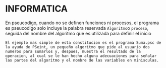 # INFORMATICA
 En pseucodigo, cuando no se definen funciones ni procesos, el programa es pseucodigo solo incluye la palabra reservada `Algoritmo`o `proceso`, seguida del nombre del algoritmo que es utilizada para definir el inicio 


`El ejemplo mas simple de esta constitucion es el programa Suma.psc de la ayuda de PSeint, un pequeño algoritmo que pide al usuario dos numeros para sumarlos y, despues, muestra el resultado de la operacion, al cual se le han hecho alguna adecuaciones para señalar las partes del algoritmo y el nombre de las variables en minisculas.` 
